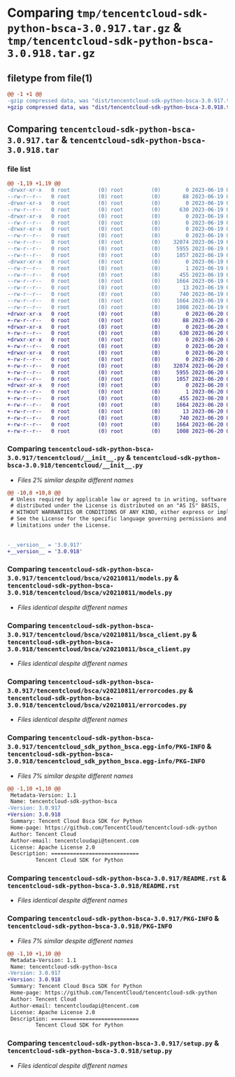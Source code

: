 # Comparing `tmp/tencentcloud-sdk-python-bsca-3.0.917.tar.gz` & `tmp/tencentcloud-sdk-python-bsca-3.0.918.tar.gz`

## filetype from file(1)

```diff
@@ -1 +1 @@
-gzip compressed data, was "dist/tencentcloud-sdk-python-bsca-3.0.917.tar", last modified: Mon Jun 19 00:19:18 2023, max compression
+gzip compressed data, was "dist/tencentcloud-sdk-python-bsca-3.0.918.tar", last modified: Tue Jun 20 02:34:24 2023, max compression
```

## Comparing `tencentcloud-sdk-python-bsca-3.0.917.tar` & `tencentcloud-sdk-python-bsca-3.0.918.tar`

### file list

```diff
@@ -1,19 +1,19 @@
-drwxr-xr-x   0 root         (0) root         (0)        0 2023-06-19 00:19:18.000000 tencentcloud-sdk-python-bsca-3.0.917/
--rw-r--r--   0 root         (0) root         (0)       88 2023-06-19 00:19:18.000000 tencentcloud-sdk-python-bsca-3.0.917/setup.cfg
-drwxr-xr-x   0 root         (0) root         (0)        0 2023-06-19 00:19:18.000000 tencentcloud-sdk-python-bsca-3.0.917/tencentcloud/
--rw-r--r--   0 root         (0) root         (0)      630 2023-06-19 00:19:18.000000 tencentcloud-sdk-python-bsca-3.0.917/tencentcloud/__init__.py
-drwxr-xr-x   0 root         (0) root         (0)        0 2023-06-19 00:19:18.000000 tencentcloud-sdk-python-bsca-3.0.917/tencentcloud/bsca/
--rw-r--r--   0 root         (0) root         (0)        0 2023-06-19 00:19:18.000000 tencentcloud-sdk-python-bsca-3.0.917/tencentcloud/bsca/__init__.py
-drwxr-xr-x   0 root         (0) root         (0)        0 2023-06-19 00:19:18.000000 tencentcloud-sdk-python-bsca-3.0.917/tencentcloud/bsca/v20210811/
--rw-r--r--   0 root         (0) root         (0)        0 2023-06-19 00:19:18.000000 tencentcloud-sdk-python-bsca-3.0.917/tencentcloud/bsca/v20210811/__init__.py
--rw-r--r--   0 root         (0) root         (0)    32074 2023-06-19 00:19:18.000000 tencentcloud-sdk-python-bsca-3.0.917/tencentcloud/bsca/v20210811/models.py
--rw-r--r--   0 root         (0) root         (0)     5955 2023-06-19 00:19:18.000000 tencentcloud-sdk-python-bsca-3.0.917/tencentcloud/bsca/v20210811/bsca_client.py
--rw-r--r--   0 root         (0) root         (0)     1057 2023-06-19 00:19:18.000000 tencentcloud-sdk-python-bsca-3.0.917/tencentcloud/bsca/v20210811/errorcodes.py
-drwxr-xr-x   0 root         (0) root         (0)        0 2023-06-19 00:19:18.000000 tencentcloud-sdk-python-bsca-3.0.917/tencentcloud_sdk_python_bsca.egg-info/
--rw-r--r--   0 root         (0) root         (0)        1 2023-06-19 00:19:18.000000 tencentcloud-sdk-python-bsca-3.0.917/tencentcloud_sdk_python_bsca.egg-info/dependency_links.txt
--rw-r--r--   0 root         (0) root         (0)      455 2023-06-19 00:19:18.000000 tencentcloud-sdk-python-bsca-3.0.917/tencentcloud_sdk_python_bsca.egg-info/SOURCES.txt
--rw-r--r--   0 root         (0) root         (0)     1664 2023-06-19 00:19:18.000000 tencentcloud-sdk-python-bsca-3.0.917/tencentcloud_sdk_python_bsca.egg-info/PKG-INFO
--rw-r--r--   0 root         (0) root         (0)       13 2023-06-19 00:19:18.000000 tencentcloud-sdk-python-bsca-3.0.917/tencentcloud_sdk_python_bsca.egg-info/top_level.txt
--rw-r--r--   0 root         (0) root         (0)      740 2023-06-19 00:19:18.000000 tencentcloud-sdk-python-bsca-3.0.917/README.rst
--rw-r--r--   0 root         (0) root         (0)     1664 2023-06-19 00:19:18.000000 tencentcloud-sdk-python-bsca-3.0.917/PKG-INFO
--rw-r--r--   0 root         (0) root         (0)     1008 2023-06-19 00:19:18.000000 tencentcloud-sdk-python-bsca-3.0.917/setup.py
+drwxr-xr-x   0 root         (0) root         (0)        0 2023-06-20 02:34:24.000000 tencentcloud-sdk-python-bsca-3.0.918/
+-rw-r--r--   0 root         (0) root         (0)       88 2023-06-20 02:34:24.000000 tencentcloud-sdk-python-bsca-3.0.918/setup.cfg
+drwxr-xr-x   0 root         (0) root         (0)        0 2023-06-20 02:34:24.000000 tencentcloud-sdk-python-bsca-3.0.918/tencentcloud/
+-rw-r--r--   0 root         (0) root         (0)      630 2023-06-20 02:34:24.000000 tencentcloud-sdk-python-bsca-3.0.918/tencentcloud/__init__.py
+drwxr-xr-x   0 root         (0) root         (0)        0 2023-06-20 02:34:24.000000 tencentcloud-sdk-python-bsca-3.0.918/tencentcloud/bsca/
+-rw-r--r--   0 root         (0) root         (0)        0 2023-06-20 02:34:24.000000 tencentcloud-sdk-python-bsca-3.0.918/tencentcloud/bsca/__init__.py
+drwxr-xr-x   0 root         (0) root         (0)        0 2023-06-20 02:34:24.000000 tencentcloud-sdk-python-bsca-3.0.918/tencentcloud/bsca/v20210811/
+-rw-r--r--   0 root         (0) root         (0)        0 2023-06-20 02:34:24.000000 tencentcloud-sdk-python-bsca-3.0.918/tencentcloud/bsca/v20210811/__init__.py
+-rw-r--r--   0 root         (0) root         (0)    32074 2023-06-20 02:34:24.000000 tencentcloud-sdk-python-bsca-3.0.918/tencentcloud/bsca/v20210811/models.py
+-rw-r--r--   0 root         (0) root         (0)     5955 2023-06-20 02:34:24.000000 tencentcloud-sdk-python-bsca-3.0.918/tencentcloud/bsca/v20210811/bsca_client.py
+-rw-r--r--   0 root         (0) root         (0)     1057 2023-06-20 02:34:24.000000 tencentcloud-sdk-python-bsca-3.0.918/tencentcloud/bsca/v20210811/errorcodes.py
+drwxr-xr-x   0 root         (0) root         (0)        0 2023-06-20 02:34:24.000000 tencentcloud-sdk-python-bsca-3.0.918/tencentcloud_sdk_python_bsca.egg-info/
+-rw-r--r--   0 root         (0) root         (0)        1 2023-06-20 02:34:24.000000 tencentcloud-sdk-python-bsca-3.0.918/tencentcloud_sdk_python_bsca.egg-info/dependency_links.txt
+-rw-r--r--   0 root         (0) root         (0)      455 2023-06-20 02:34:24.000000 tencentcloud-sdk-python-bsca-3.0.918/tencentcloud_sdk_python_bsca.egg-info/SOURCES.txt
+-rw-r--r--   0 root         (0) root         (0)     1664 2023-06-20 02:34:24.000000 tencentcloud-sdk-python-bsca-3.0.918/tencentcloud_sdk_python_bsca.egg-info/PKG-INFO
+-rw-r--r--   0 root         (0) root         (0)       13 2023-06-20 02:34:24.000000 tencentcloud-sdk-python-bsca-3.0.918/tencentcloud_sdk_python_bsca.egg-info/top_level.txt
+-rw-r--r--   0 root         (0) root         (0)      740 2023-06-20 02:34:24.000000 tencentcloud-sdk-python-bsca-3.0.918/README.rst
+-rw-r--r--   0 root         (0) root         (0)     1664 2023-06-20 02:34:24.000000 tencentcloud-sdk-python-bsca-3.0.918/PKG-INFO
+-rw-r--r--   0 root         (0) root         (0)     1008 2023-06-20 02:34:24.000000 tencentcloud-sdk-python-bsca-3.0.918/setup.py
```

### Comparing `tencentcloud-sdk-python-bsca-3.0.917/tencentcloud/__init__.py` & `tencentcloud-sdk-python-bsca-3.0.918/tencentcloud/__init__.py`

 * *Files 2% similar despite different names*

```diff
@@ -10,8 +10,8 @@
 # Unless required by applicable law or agreed to in writing, software
 # distributed under the License is distributed on an "AS IS" BASIS,
 # WITHOUT WARRANTIES OR CONDITIONS OF ANY KIND, either express or implied.
 # See the License for the specific language governing permissions and
 # limitations under the License.
 
 
-__version__ = '3.0.917'
+__version__ = '3.0.918'
```

### Comparing `tencentcloud-sdk-python-bsca-3.0.917/tencentcloud/bsca/v20210811/models.py` & `tencentcloud-sdk-python-bsca-3.0.918/tencentcloud/bsca/v20210811/models.py`

 * *Files identical despite different names*

### Comparing `tencentcloud-sdk-python-bsca-3.0.917/tencentcloud/bsca/v20210811/bsca_client.py` & `tencentcloud-sdk-python-bsca-3.0.918/tencentcloud/bsca/v20210811/bsca_client.py`

 * *Files identical despite different names*

### Comparing `tencentcloud-sdk-python-bsca-3.0.917/tencentcloud/bsca/v20210811/errorcodes.py` & `tencentcloud-sdk-python-bsca-3.0.918/tencentcloud/bsca/v20210811/errorcodes.py`

 * *Files identical despite different names*

### Comparing `tencentcloud-sdk-python-bsca-3.0.917/tencentcloud_sdk_python_bsca.egg-info/PKG-INFO` & `tencentcloud-sdk-python-bsca-3.0.918/tencentcloud_sdk_python_bsca.egg-info/PKG-INFO`

 * *Files 7% similar despite different names*

```diff
@@ -1,10 +1,10 @@
 Metadata-Version: 1.1
 Name: tencentcloud-sdk-python-bsca
-Version: 3.0.917
+Version: 3.0.918
 Summary: Tencent Cloud Bsca SDK for Python
 Home-page: https://github.com/TencentCloud/tencentcloud-sdk-python
 Author: Tencent Cloud
 Author-email: tencentcloudapi@tencent.com
 License: Apache License 2.0
 Description: ============================
         Tencent Cloud SDK for Python
```

### Comparing `tencentcloud-sdk-python-bsca-3.0.917/README.rst` & `tencentcloud-sdk-python-bsca-3.0.918/README.rst`

 * *Files identical despite different names*

### Comparing `tencentcloud-sdk-python-bsca-3.0.917/PKG-INFO` & `tencentcloud-sdk-python-bsca-3.0.918/PKG-INFO`

 * *Files 7% similar despite different names*

```diff
@@ -1,10 +1,10 @@
 Metadata-Version: 1.1
 Name: tencentcloud-sdk-python-bsca
-Version: 3.0.917
+Version: 3.0.918
 Summary: Tencent Cloud Bsca SDK for Python
 Home-page: https://github.com/TencentCloud/tencentcloud-sdk-python
 Author: Tencent Cloud
 Author-email: tencentcloudapi@tencent.com
 License: Apache License 2.0
 Description: ============================
         Tencent Cloud SDK for Python
```

### Comparing `tencentcloud-sdk-python-bsca-3.0.917/setup.py` & `tencentcloud-sdk-python-bsca-3.0.918/setup.py`

 * *Files identical despite different names*

